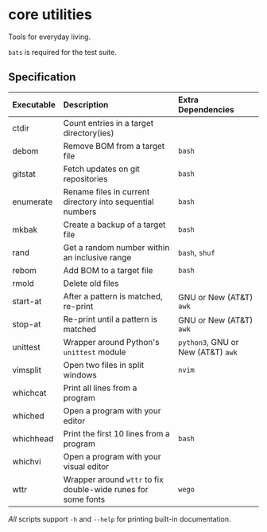 # core utilities

Tools for everyday living.

`bats` is required for the test suite.


## Specification

Executable      |Description                                                   |Extra Dependencies
:---------------|:-------------------------------------------------------------|:-----------------
ctdir           |Count entries in a target directory(ies)
debom           |Remove BOM from a target file                                 |`bash`
gitstat         |Fetch updates on git repositories                             |`bash`
enumerate       |Rename files in current directory into sequential numbers     |`bash`
mkbak           |Create a backup of a target file                              |`bash`
rand            |Get a random number within an inclusive range                 |`bash`, `shuf`
rebom           |Add BOM to a target file                                      |`bash`
rmold           |Delete old files
start-at        |After a pattern is matched, re-print                          |GNU or New (AT&T) `awk`
stop-at         |Re-print until a pattern is matched                           |GNU or New (AT&T) `awk`
unittest        |Wrapper around Python's `unittest` module                     |`python3`, GNU or New (AT&T) `awk`
vimsplit        |Open two files in split windows                               |`nvim`
whichcat        |Print all lines from a program
whiched         |Open a program with your editor
whichhead       |Print the first 10 lines from a program                       |`bash`
whichvi         |Open a program with your visual editor
wttr            |Wrapper around `wttr` to fix double-wide runes for some fonts |`wego`

*All* scripts support `-h` and `--help` for printing built-in documentation.



